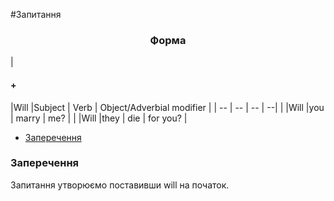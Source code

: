 #Запитання 


<center><h3>Форма</h3></center>

| <h4>+</h4> |Will |Subject | Verb | Object/Adverbial modifier |
| -- | -- | -- | --| 
| |Will |you | marry | me? |
| |Will |they | die | for you? |

<ul class="nav nav-tabs">
<li class="active"><a data-toggle="tab" href="#home">Заперечення</a></li>
 </ul>

<div class="tab-content">
  <div id="home" class="tab-pane fade in active">
    <h3>Заперечення</h3>
    Запитання утворюємо поставивши will на початок.<br>